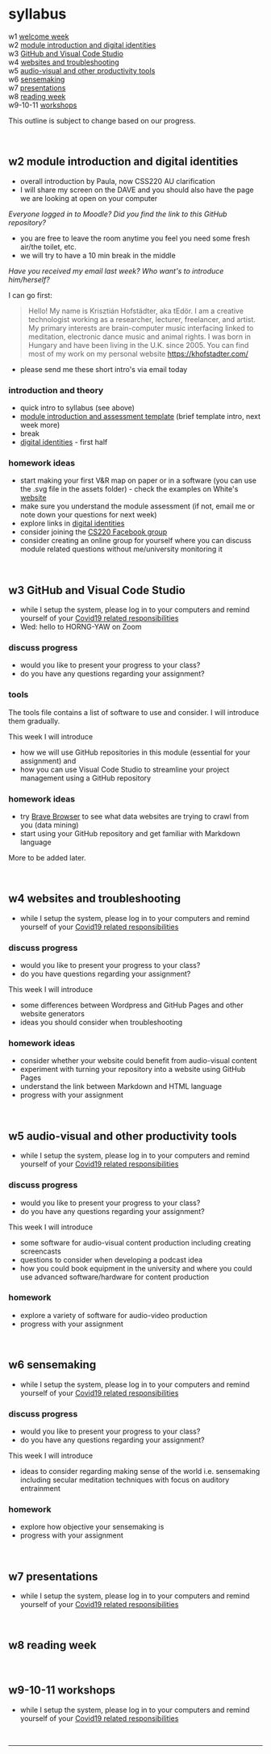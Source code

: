 # syllabus

w1 [welcome week](#w1-welcome-week)  
w2 [module introduction and digital identities](#w2-module-introduction-and-digital-identities)  
w3 [GitHub and Visual Code Studio](#w3-github-and-visual-code-studio)  
w4 [websites and troubleshooting](#w4-websites-and-troubleshooting)  
w5 [audio-visual and other productivity tools](#w5-audio-visual-and-other-productivity-tools)  
w6 [sensemaking](#w6-sensemaking)  
w7 [presentations](#w7-presentations)  
w8 [reading week](#w8-reading-week)  
w9-10-11 [workshops](#w9-10-11-workshops)

This outline is subject to change based on our progress.

<br>

## w2 module introduction and digital identities
- overall introduction by Paula, now CSS220 AU clarification
- I will share my screen on the DAVE and you should also have the page we are looking at open on your computer

_Everyone logged in to Moodle? Did you find the link to this GitHub repository?_

- you are free to leave the room anytime you feel you need some fresh air/the toilet, etc. 
- we will try to have a 10 min break in the middle

_Have you received my email last week? Who want's to introduce him/herself?_

I can go first:

> Hello! My name is Krisztián Hofstädter, aka tEdör. I am a creative technologist working as a researcher, lecturer, freelancer, and artist. My primary interests are brain-computer music interfacing linked to meditation, electronic dance music and animal rights. I was born in Hungary and have been living in the U.K. since 2005. You can find most of my work on my personal website https://khofstadter.com/

- please send me these short intro's via email today

### introduction and theory
- quick intro to syllabus (see above)
- [module introduction and assessment template](README.md) (brief template intro, next week more)
- break
- [digital identities](digital-identities.md) - first half

### homework ideas
- start making your first V&R map on paper or in a software (you can use the .svg file in the assets folder) - check the examples on White's [website](http://daveowhite.com/vandr/vr-mapping/)
- make sure you understand the module assessment (if not, email me or note down your questions for next week)
- explore links in [digital identities](digital-identities.md)
- consider joining the [CS220 Facebook group](https://www.facebook.com/groups/400596074925260) 
- consider creating an online group for yourself where you can discuss module related questions without me/university monitoring it

<br>

## w3 GitHub and Visual Code Studio
- while I setup the system, please log in to your computers and remind yourself of your [Covid19 related responsibilities](assets/doc/covid-reminder.md)
- Wed: hello to HORNG-YAW on Zoom

### discuss progress
- would you like to present your progress to your class?
- do you have any questions regarding your assignment?

### tools
The tools file contains a list of software to use and consider. I will introduce them gradually. 

This week I will introduce 
- how we will use GitHub repositories in this module (essential for your assignment) and 
- how you can use Visual Code Studio to streamline your project management using a GitHub repository

### homework ideas
- try [Brave Browser](https://brave.com/) to see what data websites are trying to crawl from you (data mining)
- start using your GitHub repository and get familiar with Markdown language

More to be added later.

<br>

## w4 websites and troubleshooting
- while I setup the system, please log in to your computers and remind yourself of your [Covid19 related responsibilities](assets/doc/covid-reminder.md)

### discuss progress
- would you like to present your progress to your class?
- do you have questions regarding your assignment?

This week I will introduce 
- some differences between Wordpress and GitHub Pages and other website generators
- ideas you should consider when troubleshooting 

### homework ideas
- consider whether your website could benefit from audio-visual content
- experiment with turning your repository into a website using GitHub Pages
- understand the link between Markdown and HTML language
- progress with your assignment

<br>

## w5 audio-visual and other productivity tools
- while I setup the system, please log in to your computers and remind yourself of your [Covid19 related responsibilities](assets/doc/covid-reminder.md)

### discuss progress
- would you like to present your progress to your class?
- do you have any questions regarding your assignment?

This week I will introduce 
- some software for audio-visual content production including creating screencasts
- questions to consider when developing a podcast idea
- how you could book equipment in the university and where you could use advanced software/hardware for content production

### homework
- explore a variety of software for audio-video production
- progress with your assignment

<br>

## w6 sensemaking
- while I setup the system, please log in to your computers and remind yourself of your [Covid19 related responsibilities](assets/doc/covid-reminder.md)

### discuss progress
- would you like to present your progress to your class?
- do you have any questions regarding your assignment?

This week I will introduce 
- ideas to consider regarding making sense of the world i.e. sensemaking including secular meditation techniques with focus on auditory entrainment

### homework
- explore how objective your sensemaking is
- progress with your assignment

<br>

## w7 presentations
- while I setup the system, please log in to your computers and remind yourself of your [Covid19 related responsibilities](assets/doc/covid-reminder.md)


<br>

## w8 reading week


<br>

## w9-10-11 workshops
- while I setup the system, please log in to your computers and remind yourself of your [Covid19 related responsibilities](assets/doc/covid-reminder.md)

<br>

---
<!--
## Ideas to discuss
### Self-assessment
#### Invoicing
### Thinking slowly
https://mattgemmell.com/thinking-slowly/
### mailing list
-->
